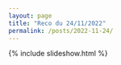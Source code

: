 ```yaml
---
layout: page
title: "Reco du 24/11/2022"
permalink: /posts/2022-11-24/
---
```

{% include slideshow.html %}